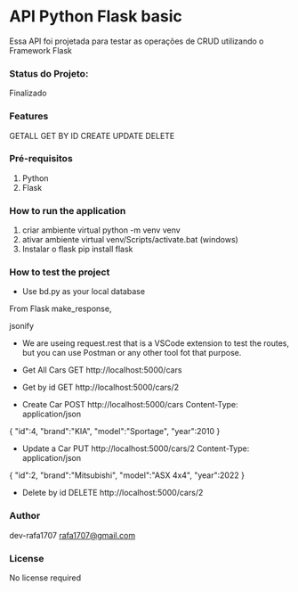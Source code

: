 # API Python Flask basic
Essa API foi projetada para testar as operações de CRUD utilizando o Framework Flask



### Status do Projeto:
Finalizado


### Features
GETALL
GET BY ID
CREATE
UPDATE
DELETE


### Pré-requisitos 
1. Python
2. Flask


### How to run the application

1. criar ambiente virtual
python -m venv venv
2. ativar ambiente virtual
venv/Scripts/activate.bat (windows)
3. Instalar o flask
pip install flask


### How to test the project
* Use bd.py as your local database

From Flask
make_response,

jsonify

* We are useing request.rest that is a VSCode extension to test the routes, but you can use Postman or any other tool fot that purpose.

* Get All Cars
GET http://localhost:5000/cars
 
* Get by id
GET http://localhost:5000/cars/2
 
* Create Car
POST http://localhost:5000/cars
Content-Type: application/json

{
  "id":4,
  "brand":"KIA",
  "model":"Sportage",
  "year":2010
}

* Update a Car
PUT http://localhost:5000/cars/2
Content-Type: application/json

{
  "id":2,
  "brand":"Mitsubishi",
  "model":"ASX 4x4",
  "year":2022
}

* Delete by id
DELETE http://localhost:5000/cars/2



### Author
dev-rafa1707
<rafa1707@gmail.com>



### License
No license required